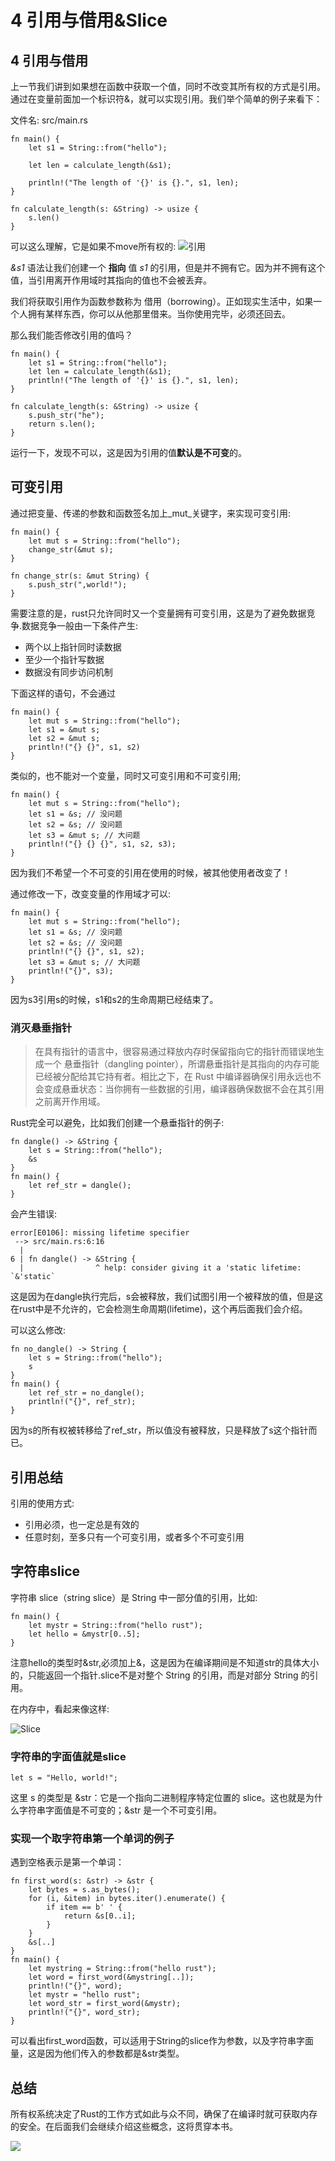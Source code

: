 # 4 引用与借用&Slice

## 4 引用与借用

上一节我们讲到如果想在函数中获取一个值，同时不改变其所有权的方式是引用。通过在变量前面加一个标识符&，就可以实现引用。我们举个简单的例子来看下：

文件名: src/main.rs

```text
fn main() {
    let s1 = String::from("hello");

    let len = calculate_length(&s1);

    println!("The length of '{}' is {}.", s1, len);
}

fn calculate_length(s: &String) -> usize {
    s.len()
}
```

可以这么理解，它是如果不move所有权的: ![&#x5F15;&#x7528;](../.gitbook/assets/4-ref.svg)

_&s1_ 语法让我们创建一个 **指向** 值 _s1_ 的引用，但是并不拥有它。因为并不拥有这个值，当引用离开作用域时其指向的值也不会被丢弃。

我们将获取引用作为函数参数称为 借用（borrowing）。正如现实生活中，如果一个人拥有某样东西，你可以从他那里借来。当你使用完毕，必须还回去。

那么我们能否修改引用的值吗？

```text
fn main() {
    let s1 = String::from("hello");
    let len = calculate_length(&s1);
    println!("The length of '{}' is {}.", s1, len);
}

fn calculate_length(s: &String) -> usize {
    s.push_str("he");
    return s.len();
}
```

运行一下，发现不可以，这是因为引用的值**默认是不可变**的。

## 可变引用

通过把变量、传递的参数和函数签名加上_mut_关键字，来实现可变引用:

```text
fn main() {
    let mut s = String::from("hello");
    change_str(&mut s);
}

fn change_str(s: &mut String) {
    s.push_str(",world!");
}
```

需要注意的是，rust只允许同时又一个变量拥有可变引用，这是为了避免数据竞争.数据竞争一般由一下条件产生:

* 两个以上指针同时读数据
* 至少一个指针写数据
* 数据没有同步访问机制

下面这样的语句，不会通过

```text
fn main() {
    let mut s = String::from("hello");
    let s1 = &mut s;
    let s2 = &mut s;
    println!("{} {}", s1, s2)
}
```

类似的，也不能对一个变量，同时又可变引用和不可变引用;

```text
fn main() {
    let mut s = String::from("hello");
    let s1 = &s; // 没问题
    let s2 = &s; // 没问题
    let s3 = &mut s; // 大问题
    println!("{} {} {}", s1, s2, s3);
}
```

因为我们不希望一个不可变的引用在使用的时候，被其他使用者改变了！

通过修改一下，改变变量的作用域才可以:

```text
fn main() {
    let mut s = String::from("hello");
    let s1 = &s; // 没问题
    let s2 = &s; // 没问题
    println!("{} {}", s1, s2);
    let s3 = &mut s; // 大问题
    println!("{}", s3);
}
```

因为s3引用s的时候，s1和s2的生命周期已经结束了。

### 消灭悬垂指针

> 在具有指针的语言中，很容易通过释放内存时保留指向它的指针而错误地生成一个 悬垂指针（dangling pointer），所谓悬垂指针是其指向的内存可能已经被分配给其它持有者。相比之下，在 Rust 中编译器确保引用永远也不会变成悬垂状态：当你拥有一些数据的引用，编译器确保数据不会在其引用之前离开作用域。

Rust完全可以避免，比如我们创建一个悬垂指针的例子:

```text
fn dangle() -> &String {
    let s = String::from("hello");
    &s
}
fn main() {
    let ref_str = dangle();
}
```

会产生错误:

```text
error[E0106]: missing lifetime specifier
 --> src/main.rs:6:16
  |
6 | fn dangle() -> &String {
  |                ^ help: consider giving it a 'static lifetime: `&'static`
```

这是因为在dangle执行完后，s会被释放，我们试图引用一个被释放的值，但是这在rust中是不允许的，它会检测生命周期\(lifetime\)，这个再后面我们会介绍。

可以这么修改:

```text
fn no_dangle() -> String {
    let s = String::from("hello");
    s
}
fn main() {
    let ref_str = no_dangle();
    println!("{}", ref_str);
}
```

因为s的所有权被转移给了ref\_str，所以值没有被释放，只是释放了s这个指针而已。

## 引用总结

引用的使用方式:

* 引用必须，也一定总是有效的
* 任意时刻，至多只有一个可变引用，或者多个不可变引用

## 字符串slice

字符串 slice（string slice）是 String 中一部分值的引用，比如:

```text
fn main() {
    let mystr = String::from("hello rust");
    let hello = &mystr[0..5];
}
```

注意hello的类型时&str,必须加上&，这是因为在编译期间是不知道str的具体大小的，只能返回一个指针.slice不是对整个 String 的引用，而是对部分 String 的引用。

在内存中，看起来像这样:

![Slice](../.gitbook/assets/4-2-slice.svg)

### 字符串的字面值就是slice

```text
let s = "Hello, world!";
```

这里 s 的类型是 &str：它是一个指向二进制程序特定位置的 slice。这也就是为什么字符串字面值是不可变的；&str 是一个不可变引用。

### 实现一个取字符串第一个单词的例子

遇到空格表示是第一个单词：

```text
fn first_word(s: &str) -> &str {
    let bytes = s.as_bytes();
    for (i, &item) in bytes.iter().enumerate() {
        if item == b' ' {
            return &s[0..i];
        }
    }
    &s[..]
}
fn main() {
    let mystring = String::from("hello rust");
    let word = first_word(&mystring[..]);
    println!("{}", word);
    let mystr = "hello rust";
    let word_str = first_word(&mystr);
    println!("{}", word_str);
}
```

可以看出first\_word函数，可以适用于String的slice作为参数，以及字符串字面量，这是因为他们传入的参数都是&str类型。

## 总结

所有权系统决定了Rust的工作方式如此与众不同，确保了在编译时就可获取内存的安全。在后面我们会继续介绍这些概念，这将贯穿本书。

![](../.gitbook/assets/JOJO-TO-BE-CONTINUED.gif)

